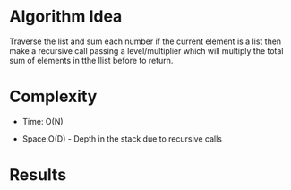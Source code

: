 # Algorithm Idea

Traverse the list and sum each number if the current element is a list then make a recursive call passing a level/multiplier which will multiply the total sum of elements in tthe llist before to return.

# Complexity

- Time: O(N)

- Space:O(D) - Depth in the stack due to recursive calls

# Results

